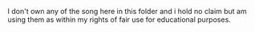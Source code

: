 I don't own any of the song here in this folder and i hold no claim but am using them as within my rights of fair use for educational purposes.